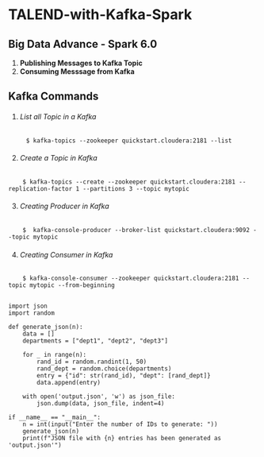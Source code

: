 # TALEND-with-Kafka-Spark

## Big Data Advance - Spark 6.0 ##

1. **Publishing Messages to Kafka Topic**
2. **Consuming Messsage from Kafka**


## Kafka Commands ##

1.  ###### List all Topic in a Kafka ######
```
	 $ kafka-topics --zookeeper quickstart.cloudera:2181 --list 
```
	
2. ###### Create a Topic in Kafka ######
```
	$ kafka-topics --create --zookeeper quickstart.cloudera:2181 --replication-factor 1 --partitions 3 --topic mytopic
```
3.  ###### Creating Producer in Kafka ######
```
	$  kafka-console-producer --broker-list quickstart.cloudera:9092 --topic mytopic
```
4. ###### Creating Consumer in Kafka ######
```
	$ kafka-console-consumer --zookeeper quickstart.cloudera:2181 --topic mytopic --from-beginning
```
```

import json
import random

def generate_json(n):
    data = []
    departments = ["dept1", "dept2", "dept3"]

    for _ in range(n):
        rand_id = random.randint(1, 50)
        rand_dept = random.choice(departments)
        entry = {"id": str(rand_id), "dept": [rand_dept]}
        data.append(entry)

    with open('output.json', 'w') as json_file:
        json.dump(data, json_file, indent=4)

if __name__ == "__main__":
    n = int(input("Enter the number of IDs to generate: "))
    generate_json(n)
    print(f"JSON file with {n} entries has been generated as 'output.json'")


```



